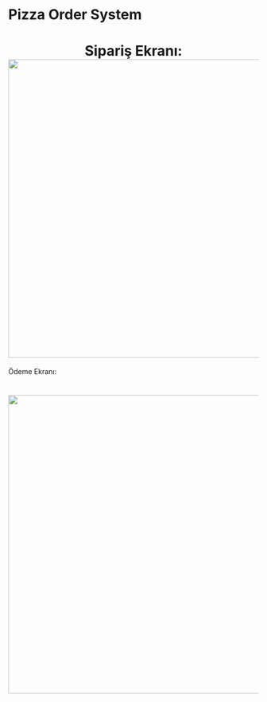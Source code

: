 # Pizza Order System



<h1>  
 <div id="header" <div id="header" align="center">  Sipariş Ekranı:
  <img src="https://im.ezgif.com/tmp/ezgif-1-dc1f21958d.gif" width="600px"/>
</h1>


Ödeme Ekranı:
<h1>  
  <img src="https://im4.ezgif.com/tmp/ezgif-4-5ed4eb5dcf.gif" width="600px"/>
</h1>
